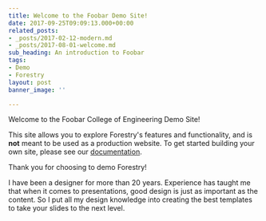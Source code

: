 ```yaml
---
title: Welcome to the Foobar Demo Site!
date: 2017-09-25T09:09:13.000+00:00
related_posts:
- _posts/2017-02-12-modern.md
- _posts/2017-08-01-welcome.md
sub_heading: An introduction to Foobar
tags:
- Demo
- Forestry
layout: post
banner_image: ''

---
```

Welcome to the Foobar College of Engineering Demo Site!

This site allows you to explore Forestry's features and functionality, and is **not** meant to be used as a production website. To get started building your own site, please see our [documentation](https://forestry.io/docs/).

Thank you for choosing to demo Forestry!

I have been a designer for more than 20 years. Experience has taught me that when it comes to presentations, good design is just as important as the content. So I put all my design knowledge into creating the best templates to take your slides to the next level.